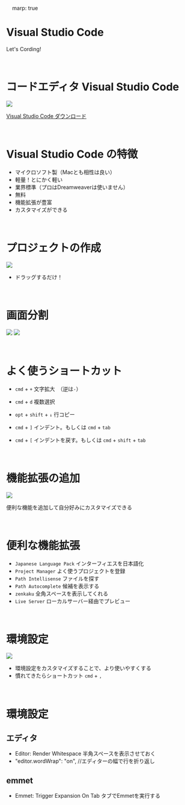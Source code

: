 &nbsp; &nbsp;
marp: true
&nbsp; &nbsp;

# Visual Studio Code

Let's Cording!


&nbsp; &nbsp;

# コードエディタ Visual Studio Code

![](img/vscode01s.png)


[Visual Studio Code ダウンロード](https://azure.microsoft.com/ja-jp/products/visual-studio-code/)


&nbsp; &nbsp;

# Visual Studio Code の特徴

* マイクロソフト製（Macとも相性は良い）
* 軽量！とにかく軽い
* 業界標準（プロはDreamweaverは使いません）
* 無料
* 機能拡張が豊富
* カスタマイズができる

&nbsp; &nbsp;

# プロジェクトの作成

![](img/vscode02.png)

* ドラッグするだけ！


&nbsp; &nbsp;

# 画面分割

![](img/vscode03.png)
![](img/vscode04.png)


&nbsp; &nbsp;

# よく使うショートカット

* `cmd` + `+` 文字拡大　（逆は`-`）
* `cmd` + `d` 複数選択
* `opt` + `shift` + `↓` 行コピー

* `cmd` + `]` インデント。もしくは `cmd` + `tab`
* `cmd` + `[` インデントを戻す。もしくは `cmd` + `shift` + `tab`

&nbsp; &nbsp;

# 機能拡張の追加

![](img/vscode05.png)

  便利な機能を追加して自分好みにカスタマイズできる

&nbsp; &nbsp;

# 便利な機能拡張

* `Japanese Language Pack` インターフィエスを日本語化
* `Project Manager` よく使うプロジェクトを登録
* `Path Intellisense` ファイルを探す
* `Path Autocomplete` 候補を表示する
* `zenkaku` 全角スペースを表示してくれる
* `Live Server` ローカルサーバー経由でプレビュー

&nbsp; &nbsp;

# 環境設定

![](img/vscode06.png)

* 環境設定をカスタマイズすることで、より使いやすくする
* 慣れてきたらショートカット `cmd` + `,`


&nbsp; &nbsp;

# 環境設定

## エディタ
* Editor: Render Whitespace 半角スペースを表示させておく
* "editor.wordWrap": "on", //エディターの幅で行を折り返し

## emmet
* Emmet: Trigger Expansion On Tab タブでEmmetを実行する

&nbsp; &nbsp;
